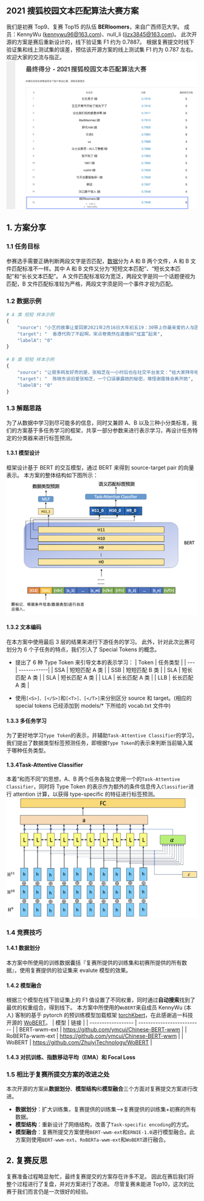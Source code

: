 ## 2021 搜狐校园文本匹配算法大赛方案
我们是初赛 Top9、复赛 Top15 的队伍 **BERloomers**，来自广西师范大学。
成员：KennyWu (kennywu96@163.com)、null_li (lizx3845@163.com)。
此次开源的方案是赛后重新设计的，线下验证集 F1 约为 0.7887。
根据复赛提交时线下验证集和线上测试集的误差，预估该开源方案的线上测试集 F1 约为 0.787 左右。
欢迎大家的交流与指正。
![](figure/sohu2021.png)

## 1. 方案分享

### 1.1 任务目标
参赛选手需要正确判断两段文字是否匹配，<a href="https://www.biendata.xyz/competition/sohu_2021/data/">数据</a>分为 A 和 B 两个文件，A 和 B 文件匹配标准不一样。其中 A 和 B 文件又分为“短短文本匹配”、“短长文本匹配”和“长长文本匹配”。
A 文件匹配标准较为宽泛，两段文字是同一个话题便视为匹配，B 文件匹配标准较为严格，两段文字须是同一个事件才视为匹配。

### 1.2 数据示例
```python
# A 类 短短 样本示例
{
    "source": "小艺的故事让爱回家2021年2月16日大年初五19：30带上你最亲爱的人与团团君相约《小艺的故事》直播间！",
    "target": "  香港代购了不起啊，宋点卷竟然在直播间“炫富”起来",
    "labelA": "0"
}

# B 类 短短 样本示例
{
    "source": "让很多网友好奇的是，张柏芝在一小时后也在社交平台发文：“给大家拜年啦。”还有网友猜测：谢霆锋的经纪人发文，张柏芝也发文，并且配图，似乎都在证实，谢霆锋依旧和王菲在一起，而张柏芝也有了新的恋人，并且生了孩子，两人也找到了各自的归宿，有了自己的幸福生活，让传言不攻自破。",
    "target": "  陈晓东谈旧爱张柏芝，一个口误暴露她的秘密，难怪谢霆锋会离开她", 
    "labelB": "0"
}
```

### 1.3 解题思路
为了从数据中学习到尽可能多的信息，同时又兼顾 A、B 以及三种小分类标准，我们的方案基于多任务学习的框架，共享一部分参数来进行表示学习，再设计任务特定的分类器来进行标签预测。

#### 1.3.1 模型设计
框架设计基于 BERT 的交互模型，通过 BERT 来得到 source-target pair 的向量表示。
本方案的整体结构如下图所示：
![overall architecture](figure/model.png)

#### 1.3.2 文本编码
在本方案中使用最后 3 层的结果来进行下游任务的学习。
此外，针对此次比赛可划分为 6 个子任务的特点，我们引入了 Special Tokens 的概念。
- 提出了 6 种 Type Token 来引导文本的表示学习：
    | Token | 任务类型   |
    | --- | ------------|
    | SSA | 短短匹配 A 类 |
    | SSB | 短短匹配 B 类 |
    | SLA | 短长匹配 A 类 |
    | SLA | 短长匹配 A 类 |
    | LLA | 长长匹配 A 类 |
    | LLB | 长长匹配 A 类 |

- 使用`[<S>]、[</S>]`和`[<T>]、[</T>]`来分别区分 source 和 target。(相应的 special tokens 已经添加到 models/* 下所给的 vocab.txt 文件中)

#### 1.3.3 多任务学习
为了更好地学习`Type Token`的表示，并辅助`Task-Attentive Classifier`的学习，我们提出了数据类型标签预测任务，即根据`Type Token`的表示来判断当前输入属于哪种任务类型。

#### 1.3.4Task-Attentive Classifier
本着“和而不同”的思想，A、B 两个任务各独立使用一个的`Task-Attentive Classifier`，同时将 Type Token 的表示作为额外的条件信息传入`Classifier`进行 attention 计算，以获得 type-specific 的特征进行标签预测。
![task attentive classifier](figure/task_attentive.png)

### 1.4 竞赛技巧

#### 1.4.1 数据划分
本方案中所使用的训练数据囊括『复赛所提供的训练集和初赛所提供的所有数据』，使用复赛提供的验证集来 evalute 模型的效果。


#### 1.4.2 模型融合
根据三个模型在线下验证集上的 F1 值设置了不同权重，同时通过**自动搜索**找到了最优的权重组合，得到线下。
本方案中所使用的`WoBERT`来自成员 KennyWu (本人) 客制的基于 pytorch 的预训练模型加载框架 <a href="https://github.com/KKenny0/torchKbert">torchKbert</a>，在此感谢追一科技开源的 <a href="https://github.com/ZhuiyiTechnology/WoBERT">WoBERT</a>。
| 模型               | 链接                       | 
| ------------------ | -------------------------- |
| BERT-wwm-ext       | https://github.com/ymcui/Chinese-BERT-wwm  |
| RoBERTa-wwm-ext | https://github.com/ymcui/Chinese-BERT-wwm   |
| WoBERT                | https://github.com/ZhuiyiTechnology/WoBERT |

#### 1.4.3 对抗训练、指数移动平均（EMA）和 Focal Loss

### 1.5 相比于复赛所提交方案的改进之处
本次开源的方案从**数据划分**、**模型结构**和**模型融合**三个方面对复赛提交方案进行改进。
- **数据划分**：扩大训练集，复赛提供的训练集-->复赛提供的训练集+初赛的所有数据。
- **模型结构**：重新设计了网络结构，改善了`Task-specific encoding`的方式。
- **模型融合**：复赛所提交方案使用`BERT-wwm-ext`和`ERNIE-1.0`进行模型融合。此方案则使用`BERT-wwm-ext`、`RoBERTa-wwm-ext`和`WoBERT`进行融合。

## 2. 复赛反思
复赛准备过程略显匆忙，最终复赛提交的方案存在许多不足。
因此在赛后我们将整个过程进行了复盘，并对方案进行了改进。
尽管复赛未能进 Top10，这次的比赛于我们而言仍是一次很好的经验。